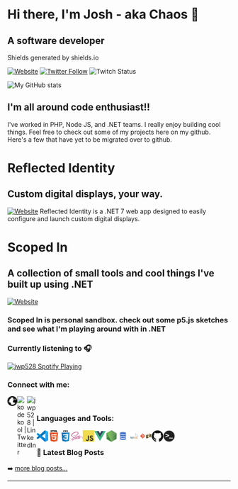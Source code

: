 
# Hi there, I'm Josh - aka Chaos 👋 
## A software developer
Shields generated by shields.io

[![Website](https://img.shields.io/website?label=Website&style=for-the-badge&url=https%3A%2F%2Fjoshparsons.ca)](https://joshparsons.ca)
[![Twitter Follow](https://img.shields.io/twitter/follow/chaosencoded?label=ChaosEncoded&color=1DA1F2&logo=twitter&style=for-the-badge)](https://twitter.com/intent/follow?original_referer=https%3A%2F%2Fgithub.com%2Fjwp528&screen_name=chaosencoded)
![Twitch Status](https://img.shields.io/twitch/status/chaosencoded?color=1DA1F2&logo=twitch&style=for-the-badge)

![My GitHub stats](https://github-readme-stats.vercel.app/api?username=jwp528&theme=gotham&show_icons=true)

## I'm all around code enthusiast!!
I've worked in PHP, Node JS, and .NET teams. I really enjoy building cool things. Feel free to check out some of my projects here on my github. Here's a few that have yet to be migrated over to github.

# Reflected Identity
## Custom digital displays, your way.
[![Website](https://img.shields.io/website?label=Reflected%20Identity&style=for-the-badge&url=https%3A%2F%2Freflectedidentity.azurewebsites.net)](https://reflectedidentity.azurewebsites.net)
Reflected Identity is a .NET 7 web app designed to easily configure and launch custom digital displays.

# Scoped In
## A collection of small tools and cool things I've built up using .NET
[![Website](https://img.shields.io/website?label=Scoped%20In&style=for-the-badge&url=https%3A%2F%2Fscopedin.azurewebsites.net)](https://scopedin.azurewebsites.net)
### Scoped In is personal sandbox. check out some p5.js sketches and see what I'm playing around with in .NET


### Currently listening to 🎧 

[<img src="https://now-playing.jwp528.vercel.app/api/spotify" alt="jwp528 Spotify Playing" width="350" />](https://open.spotify.com/user/4co704t3wkn7mim491j7r4ho3)

  

### Connect with me:

  

[<img align="left" alt="https://portfolio-47538.web.app/" width="22px" src="https://raw.githubusercontent.com/iconic/open-iconic/master/svg/globe.svg" />][website]

[<img align="left" alt="kodekool | Twitter" width="22px" src="https://cdn.jsdelivr.net/npm/simple-icons@v3/icons/twitter.svg" />][twitter]

[<img align="left" alt="jwp528 | LinkedIn" width="22px" src="https://cdn.jsdelivr.net/npm/simple-icons@v3/icons/linkedin.svg" />][linkedin]

  

<br  />

  

### Languages and Tools:

  

<img  align="left"  alt="Visual Studio Code"  width="26px" title="Visual Studio Code"  src="https://raw.githubusercontent.com/github/explore/80688e429a7d4ef2fca1e82350fe8e3517d3494d/topics/visual-studio-code/visual-studio-code.png"  />

<img  align="left"  alt="HTML5"  width="26px"  src="https://raw.githubusercontent.com/github/explore/80688e429a7d4ef2fca1e82350fe8e3517d3494d/topics/html/html.png"  />

<img  align="left"  alt="CSS3"  width="26px"  src="https://raw.githubusercontent.com/github/explore/80688e429a7d4ef2fca1e82350fe8e3517d3494d/topics/css/css.png"  />

<img  align="left"  alt="Sass"  width="26px"  src="https://raw.githubusercontent.com/github/explore/80688e429a7d4ef2fca1e82350fe8e3517d3494d/topics/sass/sass.png"  />

<img  align="left"  alt="JavaScript"  width="26px"  src="https://raw.githubusercontent.com/github/explore/80688e429a7d4ef2fca1e82350fe8e3517d3494d/topics/javascript/javascript.png"  />

<img align="left" alt="Vue" width="26px" src="https://raw.githubusercontent.com/github/explore/80688e429a7d4ef2fca1e82350fe8e3517d3494d/topics/vue/vue.png" />

  

<img  align="left"  alt="Node.js"  width="26px"  src="https://raw.githubusercontent.com/github/explore/80688e429a7d4ef2fca1e82350fe8e3517d3494d/topics/nodejs/nodejs.png"  />

<img  align="left"  alt="SQL"  width="26px"  src="https://raw.githubusercontent.com/github/explore/80688e429a7d4ef2fca1e82350fe8e3517d3494d/topics/sql/sql.png"  />

<img  align="left"  alt="MySQL"  width="26px"  src="https://raw.githubusercontent.com/github/explore/80688e429a7d4ef2fca1e82350fe8e3517d3494d/topics/mysql/mysql.png"  />

<img  align="left"  alt="Git"  width="26px"  src="https://raw.githubusercontent.com/github/explore/80688e429a7d4ef2fca1e82350fe8e3517d3494d/topics/git/git.png"  />

<img  align="left"  alt="GitHub"  width="26px"  src="https://raw.githubusercontent.com/github/explore/78df643247d429f6cc873026c0622819ad797942/topics/github/github.png"  />

<img  align="left"  alt="Terminal"  width="26px"  src="https://raw.githubusercontent.com/github/explore/80688e429a7d4ef2fca1e82350fe8e3517d3494d/topics/terminal/terminal.png"  />

  <br />

### 📕 Latest Blog Posts

  

<!-- BLOG-POST-LIST:START -->

<!-- BLOG-POST-LIST:END -->

  

➡️ [more blog posts...](https://portfolio-47538.web.app/posts)

  

---

  

[website]: https://portfolio-47538.web.app

[twitter]: https://twitter.com/kodekool

[linkedin]: https://linkedin.com/in/jwp528
